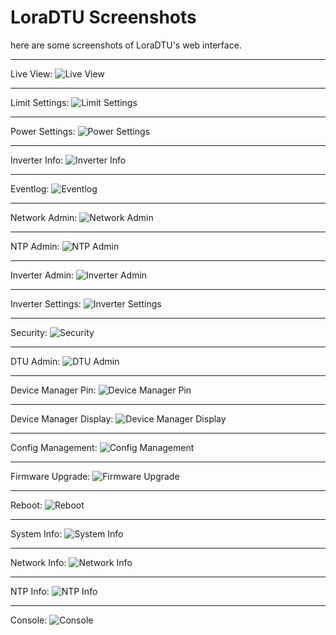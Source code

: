 # LoraDTU Screenshots

here are some screenshots of LoraDTU's web interface.

***
Live View:
![Live View](01_LiveView.jpg)

***
Limit Settings:
![Limit Settings](15_LimitSettings.png)

***
Power Settings:
![Power Settings](16_PowerSettings.png)

***
Inverter Info:
![Inverter Info](17_InverterInfo.jpg)

***
Eventlog:
![Eventlog](12_Eventlog.png)

***
Network Admin:
![Network Admin](02_NetworkAdmin.png)

***
NTP Admin:
![NTP Admin](03_NtpAdmin.png)

***
Inverter Admin:
![Inverter Admin](05_InverterAdmin.png)

***
Inverter Settings:
![Inverter Settings](13_InverterSettings.png)

***
Security:
![Security](22_Security.png)

***
DTU Admin:
![DTU Admin](06_DtuAdmin.png)

***
Device Manager Pin:
![Device Manager Pin](20_DeviceManager_Pin.png)

***
Device Manager Display:
![Device Manager Display](21_DeviceManager_Display.png)

***
Config Management:
![Config Management](14_ConfigManagement.png)

***
Firmware Upgrade:
![Firmware Upgrade](07_FirmwareUpgrade.png)

***
Reboot:
![Reboot](19_Reboot.png)

***
System Info:
![System Info](11_SystemInfo.png)

***
Network Info:
![Network Info](08_NetworkInfo.png)

***
NTP Info:
![NTP Info](09_NtpInfo.png)

***
Console:
![Console](18_Console.png)
